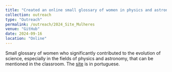 ```yaml
---
title: "Created an online small glossary of women in physics and astronomy"
collection: outreach
type: "Outreach"
permalink: /outreach/2024_Site_Mulheres
venue: "GitHub"
date: 2024-09-16
location: "Online"
---
```


Small glossary of women who significantly contributed to the evolution of science, especially in the fields of physics and astronomy, that can be mentioned in the classroom. The [site](https://michele-bc.github.io/mulheres-astroefisica/) is in portuguese.
